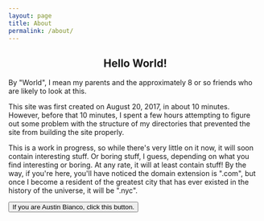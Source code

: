 ```yaml
---
layout: page
title: About
permalink: /about/
---
```

<head>
  <link href="austin_button.css"
    rel = "stylesheet">
</head>

## <center> Hello World! </center>

By "World", I mean my parents and the approximately 8 or so friends who are likely to look at this.

This site was first created on August 20, 2017, in about 10 minutes.  However, before that 10 minutes, I spent a few hours attempting to figure out some problem with the structure of my directories that prevented the site from building the site properly.

This is a work in progress, so while there's very little on it now, it will soon contain interesting stuff. Or boring stuff, I guess, depending on what you find interesting or boring. At any rate, it will at least contain stuff! By the way, if you're here, you'll have noticed the domain extension is ".com", but once I become a resident of the greatest city that has ever existed in the history of the universe, it will be ".nyc".



<button type="button" onclick="changeText()">If you are Austin
 Bianco, click this button.</button>

 <script>
 function changeText() {
   document.getElementById("mainDiv").innerHTML = 'In 2005, it was officially established by the <a href="http://www.MLB.com">MLB</a> that Ryan Sharafuddin\'s fastball exceeds 90 miles per hour.';
 }
</script>
